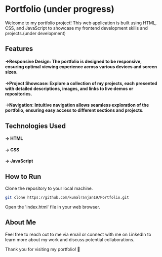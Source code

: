 # Portfolio    (under progress)

Welcome to my portfolio project! This web application is built using HTML, CSS, and JavaScript to showcase my frontend development skills and projects.(under development)

## Features

#### ->Responsive Design: The portfolio is designed to be responsive, ensuring optimal viewing experience across various devices and screen sizes.
#### ->Project Showcase: Explore a collection of my projects, each presented with detailed descriptions, images, and links to live demos or repositories.
#### ->Navigation: Intuitive navigation allows seamless exploration of the portfolio, ensuring easy access to different sections and projects.

## Technologies Used

#### -> HTML
#### -> CSS
#### -> JavaScript

## How to Run
Clone the repository to your local machine.


```bash 
git clone https://github.com/kunalranjan19/Portfolio.git
```
Open the 'index.html' file in your web browser.

## About Me
Feel free to reach out to me via email or connect with me on LinkedIn to learn more about my work and discuss potential collaborations.

Thank you for visiting my portfolio! 🚀
